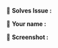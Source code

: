 🔴 **Solves Issue :**
<!--Add issue tag by  typing `#`-->
🔴 **Your name :**

🔴 **Screenshot :**
<!--IMPORTANT-->
<!--YOu must add the screenshot of your changes or your request may not get approved-->



